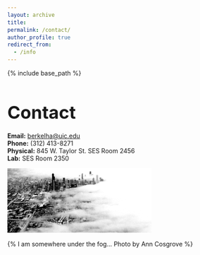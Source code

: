 ```yaml
---
layout: archive
title:
permalink: /contact/
author_profile: true
redirect_from:
  - /info
---
```


{% include base_path %}

<h1 style="font-size: 40px; font-weight: bold; margin-bottom: 0.5em;">Contact</h1>

**Email:** berkelha@uic.edu  
**Phone:** (312) 413-8271  
**Physical:** 845 W. Taylor St. SES Room 2456  
**Lab:** SES Room 2350

<img src="https://github.com/Kaludii/mberk.github.io/blob/master/images/contact/CHIFOG_02.jpg?raw=true" alt="Photo by Ann Cosgrove" style="width: 65%; height: auto;"><br>

{% I am somewhere under the fog… Photo by Ann Cosgrove %}
